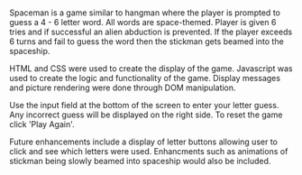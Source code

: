 # <SPACEMAN>

Spaceman is a game similar to hangman where the player is prompted to guess a 4 - 6 letter word. All words are space-themed. Player is given 6 tries and if successful an alien abduction is prevented. If the player exceeds 6 turns and fail to guess the word then the stickman gets beamed into the spaceship. 

<Game Pictures>

<Technologies Used>
HTML and CSS were used to create the display of the game. Javascript was used to create the logic and functionality of the game. Display messages and picture rendering were done through DOM manipulation.

<Getting Started>

Use the input field at the bottom of the screen to enter your letter guess. Any incorrect guess will be displayed on the right side. To reset the game click 'Play Again'.

<Next Steps>
Future enhancements include a display of letter buttons allowing user to click and see which letters were used. Enhancments such as animations of stickman being slowly beamed into spaceship would also be included. 

